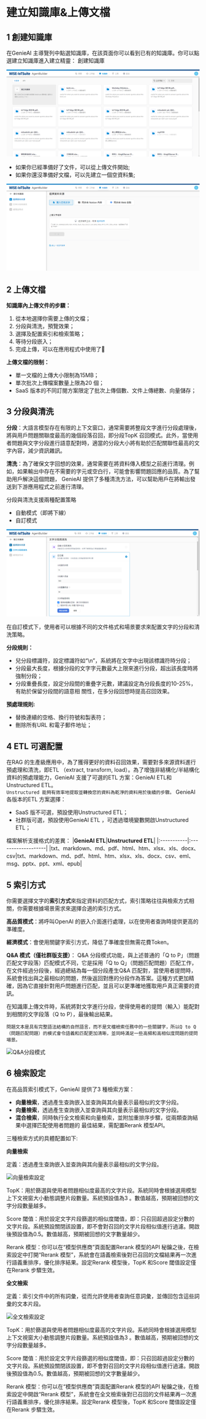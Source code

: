 # 建立知識庫&上傳文檔
## 1 創建知識庫
在GenieAI 主導覽列中點選知識庫，在該頁面你可以看到已有的知識庫。你可以點選建立知識庫進入建立精靈：
創建知識庫

![創建知識庫](/知識庫/images/創建知識庫.png)

- 如果你已經準備好了文件，可以從上傳文件開始;
- 如果你還沒準備好文檔，可以先建立一個空資料集;

![上傳文件](/知識庫/images/上傳文件.png)

## 2 上傳文檔
**知識庫內上傳文件的步驟：**
1. 從本地選擇你需要上傳的文檔；
2. 分段與清洗，預覽效果；
3. 選擇及配置索引和檢索策略；
4. 等待分段嵌入；
5. 完成上傳，可以在應用程式中使用了🎉

**上傳文檔的限制：**
- 單一文檔的上傳大小限制為15MB；
- 單次批次上傳檔案數量上限為20 個；
- SaaS 版本的不同訂閱方案限定了批次上傳個數、文件上傳總數、向量儲存；

## 3 分段與清洗
**分段**：大語言模型存在有限的上下文窗口，通常需要將整段文字進行分段處理後，將與用戶問題關聯度最高的幾個段落召回，即分段TopK 召回模式。此外，當使用者問題與文字分段進行語意配對時，適當的分段大小將有助於匹配關聯性最高的文字內容，減少資訊雜訊。

**清洗**：為了確保文字回想的效果，通常需要在將資料傳入模型之前進行清理。例如，如果輸出中存在不需要的字元或空白行，可能會影響問題回應的品質。為了幫助用戶解決這個問題， GenieAI 提供了多種清洗方法，可以幫助用戶在將輸出發送到下游應用程式之前進行清理。

分段與清洗支援兩種配置策略

- 自動模式（即將下線）
- 自訂模式

![自動分段與清洗](/知識庫/images/自動分段與清洗.png)

在自訂模式下，使用者可以根據不同的文件格式和場景要求來配置文字的分段和清洗策略。

**分段規則：**
- 兒分段標識符，設定標識符如“\n”，系統將在文字中出現該標識符時分段；
- 分段最大長度，根據分段的文字字元數最大上限來進行分段，超出該長度時將強制分段；
- 分段重疊長度，設定分段間的重疊字元數，建議設定為分段長度的10-25%，有助於保留分段間的語意相
關性，在多分段回想時提高召回效果。

**預處理規則:**
- 替換連續的空格、換行符號和製表符；
- 刪除所有URL 和電子郵件地址；

## 4 ETL 可選配置
在RAG 的生產級應用中，為了獲得更好的資料召回效果，需要對多來源資料進行預處理和清洗，即ETL （extract, transform, load）。為了增強非結構化/半結構化資料的預處理能力，GenieAI 支援了可選的ETL 方案：GenieAI ETL和Unstructured ETL。  
```Unstructured 能夠有效率地提取並轉換您的資料為乾淨的資料用於後續的步驟。```
GenieAI 各版本的ETL 方案選擇：
- SaaS 版不可選，預設使用Unstructured ETL；
- 社群版可選，預設使用GenieAI ETL ，可透過環境變數開啟Unstructured ETL；

檔案解析支援格式的差異：
|**GenieAI ETL**|**Unstructured ETL**|
|:-----------|:-------------------|
|txt、markdown、md、pdf、html、htm、xlsx、xls、docx、csv|txt、markdown、md、pdf、html、htm、xlsx、xls、docx、csv、eml、msg、pptx、ppt、xml、epub|

## 5 索引方式
你需要選擇文字的**索引方式**來指定資料的匹配方式，索引策略往往與檢索方式相關，你需要根據場景需求來選擇合適的索引方式。

**高品質模式**：將呼叫OpenAI 的嵌入介面進行處理，以在使用者查詢時提供更高的準確度。

**經濟模式**：會使用關鍵字索引方式，降低了準確度但無需花費Token。

**Q&A 模式（僅社群版支援）**： Q&A 分段模式功能，與上述普通的「Q to P」（問題匹配文字段落）匹配模式不同，它是採用「Q to Q」（問題匹配問題）匹配工作，在文件經過分段後，經過總結為每一個分段產生Q&A 匹配對，當使用者提問時，系統會找出與之最相似的問題，然後返回對應的分段作為答案。這種方式更加精確，因為它直接針對用戶問題進行匹配，並且可以更準確地獲取用戶真正需要的資訊。

在知識庫上傳文件時，系統將對文字進行分段，使得使用者的提問（輸入）能配對到相關的文字段落（Q to P），最後輸出結果。

```
問題文本是具有完整語法結構的自然語言，而不是文檔檢索任務中的一些關鍵字，所以Q to Q （問題匹配問題）的模式會令語義和匹配更加清晰，並同時滿足一些高頻和高相似度問題的提問場景。
```

![Q&A分段模式](/知識庫/images/Q&A分段模式.png)

## 6 檢索設定
在高品質索引模式下，GenieAI 提供了3 種檢索方案：
- **向量檢索**，透過產生查詢嵌入並查詢與其向量表示最相似的文字分段。
- **向量檢索**，透過產生查詢嵌入並查詢與其向量表示最相似的文字分段。
- **混合檢索**，同時執行全文檢索和向量檢索，並附加重排序步驟，從兩類查詢結果中選擇匹配使用者問題的
最佳結果，需配置Rerank 模型API。

三種檢索方式的具體配置如下:

**向量檢索**

定義：透過產生查詢嵌入並查詢與其向量表示最相似的文字分段。

![向量檢索設定](/知識庫/images/向量檢索設定.png)

TopK：用於篩選與使用者問題相似度最高的文字片段。系統同時會根據選用模型上下文視窗大小動態調整片段數量。系統預設值為3 。數值越高，預期被回想的文字分段數量越多。

Score 閾值：用於設定文字片段篩選的相似度閾值，即：只召回超過設定分數的文字片段。系統預設關閉該設置，即不會對召回的文字片段相似值進行過濾。開啟後預設值為0.5。數值越高，預期被回想的文字數量越少。

Rerank 模型：你可以在“模型供應商”頁面配置Rerank 模型的API 秘鑰之後，在檢索設定中打開“Rerank 模型”，系統會在語義檢索後對已召回的文檔結果再一次進行語義重排序，優化排序結果。設定Rerank 模型後，TopK 和Score 閾值設定僅在Rerank 步驟生效。

**全文檢索** 

定義：索引文件中的所有詞彙，從而允許使用者查詢任意詞彙，並傳回包含這些詞彙的文本片段。

![全文檢索設定](/知識庫/images/全文檢索設定.png)

TopK：用於篩選與使用者問題相似度最高的文字片段。系統同時會根據選用模型上下文視窗大小動態調整片段數量。系統預設值為3 。數值越高，預期被回想的文字分段數量越多。

Score 閾值：用於設定文字片段篩選的相似度閾值，即：只召回超過設定分數的文字片段。系統預設關閉該設置，即不會對召回的文字片段相似值進行過濾。開啟後預設值為0.5。數值越高，預期被回想的文字數量越少。

Rerank 模型：你可以在“模型供應商”頁面配置Rerank 模型的API 秘鑰之後，在檢索設定中開啟“Rerank 模型”，系統會在全文檢索後對已召回的文件結果再一次進行語義重排序，優化排序結果。設定Rerank 模型後，TopK 和Score 閾值設定僅在Rerank 步驟生效。

